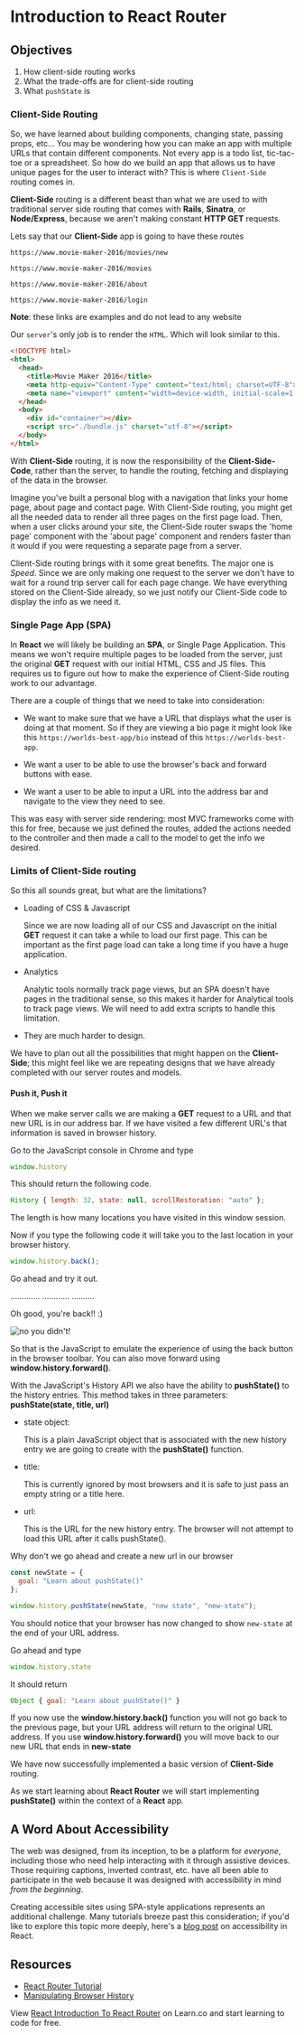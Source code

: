 # Introduction to React Router

## Objectives

1. How client-side routing works
2. What the trade-offs are for client-side routing
3. What `pushState` is

### Client-Side Routing

So, we have learned about building components, changing state, passing props,
etc... You may be wondering how you can make an app with multiple URLs that
contain different components. Not every app is a todo list, tic-tac-toe or a
spreadsheet. So how do we build an app that allows us to have unique pages for
the user to interact with? This is where `Client-Side` routing comes in.  

__Client-Side__ routing is a different beast than what we are used to with
traditional server side routing that comes with __Rails__, __Sinatra__, or
__Node/Express__, because we aren't making constant __HTTP GET__ requests.

Lets say that our __Client-Side__ app is going to have these routes

`https://www.movie-maker-2016/movies/new`

`https://www.movie-maker-2016/movies`

`https://www.movie-maker-2016/about`

`https://www.movie-maker-2016/login`

**Note**: these links are examples and do not lead to any website

Our `server`'s only job is to render the `HTML`. Which will look similar to this.

```html
<!DOCTYPE html>
<html>
  <head>
    <title>Movie Maker 2016</title>
    <meta http-equiv="Content-Type" content="text/html; charset=UTF-8">
    <meta name="viewport" content="width=device-width, initial-scale=1.0">
  </head>
  <body>
    <div id="container"></div>
    <script src="./bundle.js" charset="utf-8"></script>
  </body>
</html>
```

With __Client-Side__ routing, it is now the responsibility of the
__Client-Side-Code__, rather than the server, to handle the routing, fetching 
and displaying of the data in the browser.

Imagine you've built a personal blog with a navigation that links your home
page, about page and contact page. With Client-Side routing, you might get all
the needed data to render all three pages on the first page load. Then, when a
user clicks around your site, the Client-Side router swaps the 'home page'
component with the 'about page' component and renders faster than it would if
you were requesting a separate page from a server.

Client-Side routing brings with it some great benefits. The major one is
*Speed*. Since we are only making one request to the server we don't have to
wait for a round trip server call for each page change. We have everything
stored on the Client-Side already, so we just notify our Client-Side code to
display the info as we need it.

### Single Page App (SPA)

In __React__ we will likely be building an __SPA__, or Single Page Application.
This means we won't require multiple pages to be loaded from the server, just 
the original __GET__ request with our initial HTML, CSS and JS files. This
requires us to figure out how to make the experience of Client-Side routing work
to our advantage.

There are a couple of things that we need to take into consideration:

* We want to make sure that we have a URL that displays what the user is doing
  at that moment. So if they are viewing a bio page it might look like this
  `https://worlds-best-app/bio` instead of this `https://worlds-best-app`.

* We want a user to be able to use the browser's back and forward buttons with
  ease.

* We want a user to be able to input a URL into the address bar and navigate to
  the view they need to see.

This was easy with server side rendering: most MVC frameworks come with this for
free, because we just defined the routes, added the actions needed to the
controller and then made a call to the model to get the info we desired.

### Limits of Client-Side routing

So this all sounds great, but what are the limitations?

* Loading of CSS & Javascript

  Since we are now loading all of our CSS and Javascript on the initial __GET__
  request it can take a while to load our first page. This can be important as
  the first page load can take a long time if you have a huge application.

* Analytics

  Analytic tools normally track page views, but an SPA doesn't have pages in the
  traditional sense, so this makes it harder for Analytical tools to track page
  views. We will need to add extra scripts to handle this limitation.
  
* They are much harder to design.

We have to plan out all the possibilities that might happen on the
__Client-Side__; this might feel like we are repeating designs that we have
already completed with our server routes and models.

#### Push it, Push it

When we make server calls we are making a __GET__ request to a URL and that new
URL is in our address bar. If we have visited a few different URL's that
information is saved in browser history.

Go to the JavaScript console in Chrome and type

```JavaScript
window.history
```

This should return the following code.

```JavaScript
History { length: 32, state: null, scrollRestoration: "auto" };
```

The length is how many locations you have visited in this window session.

Now if you type the following code it will take you to the last location in your
browser history.

```JavaScript
window.history.back();
```

Go ahead and try it out.

.............
............
..........

Oh good, you're back!! :)

![no you didn't!](http://i.giphy.com/10VbdHyZElXqso.gif)

So that is the JavaScript to emulate the experience of using the back button in
the browser toolbar. You can also move forward using
__window.history.forward()__.

With the JavaScript's History API we also have the ability to __pushState()__ to
the history entries. This method takes in three parameters: __pushState(state,
title, url)__

* state object:

  This is a plain JavaScript object that is associated with the new history
  entry we are going to create with the __pushState()__ function.

* title:

  This is currently ignored by most browsers and it is safe to just pass an
  empty string or a title here.

* url:

  This is the URL for the new history entry. The browser will not attempt to
  load this URL after it calls pushState().

Why don't we go ahead and create a new url in our browser

```JavaScript
const newState = {
  goal: "Learn about pushState()"
};

window.history.pushState(newState, "new state", "new-state");
```

You should notice that your browser has now changed to show `new-state` at the
end of your URL address.

Go ahead and type

```JavaScript
window.history.state
```

It should return

```JavaScript
Object { goal: "Learn about pushState()" }
```

If you now use the __window.history.back()__ function you will not go back to
the previous page, but your URL address will return to the original URL address.
If you use __window.history.forward()__ you will move back to our new URL that
ends in __new-state__

We have now successfully implemented a basic version of __Client-Side__ routing.

As we start learning about __React Router__ we will start implementing
__pushState()__ within the context of a __React__ app.

## A Word About Accessibility

The web was designed, from its inception, to be a platform for _everyone_,
including those who need help interacting with it through assistive devices.
Those requiring captions, inverted contrast, etc. have all been able to
participate in the web because it was designed with accessibility in mind _from
the beginning_.

Creating accessible sites using SPA-style applications represents an additional
challenge. Many tutorials breeze past this consideration; if you'd like to
explore this topic more deeply, here's a [blog post][bp] on accessibility in
React.

## Resources

* [React Router Tutorial](https://reacttraining.com/react-router/web/guides/quick-start)
* [Manipulating Browser History](https://developer.mozilla.org/en-US/docs/Web/API/History_API)

[bp]: https://blog.usejournal.com/getting-started-with-web-accessibility-in-react-9e591fdb0d52

<p class='util--hide'>View <a href='https://learn.co/lessons/react-introduction-to-react-router'>React Introduction To React Router</a> on Learn.co and start learning to code for free.</p>

